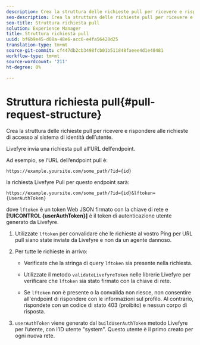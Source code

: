 ```yaml
---
description: Crea la struttura delle richieste pull per ricevere e rispondere alle richieste di accesso al sistema di identità dell’utente.
seo-description: Crea la struttura delle richieste pull per ricevere e rispondere alle richieste di accesso al sistema di identità dell’utente.
seo-title: Struttura richiesta pull
solution: Experience Manager
title: Struttura richiesta pull
uuid: bf6b9e45-d08a-48e6-acc6-e4fa56428d25
translation-type: tm+mt
source-git-commit: cf447db2cb3498fcb01b511848faeee4d1e48481
workflow-type: tm+mt
source-wordcount: '211'
ht-degree: 0%

---
```



# Struttura richiesta pull{#pull-request-structure}

Crea la struttura delle richieste pull per ricevere e rispondere alle richieste di accesso al sistema di identità dell’utente.

Livefyre invia una richiesta pull all’URL dell’endpoint.

Ad esempio, se l’URL dell’endpoint pull è:

```
https://example.yoursite.com/some_path/?id={id}
```

la richiesta Livefyre Pull per questo endpoint sarà:

```
https://example.yoursite.com/some_path/?id={id}&lftoken={UserAuthToken}
```

dove `lftoken` è un token Web JSON firmato con la chiave di rete e **[!UICONTROL {userAuthToken}]** è il token di autenticazione utente generato da Livefyre.

1. Utilizzate `lftoken` per convalidare che le richieste al vostro Ping per URL pull siano state inviate da Livefyre e non da un agente dannoso.
1. Per tutte le richieste in arrivo:

   * Verificate che la stringa di query `lftoken` sia presente nella richiesta.
   * Utilizzate il metodo `validateLivefyreToken` nelle librerie Livefyre per verificare che `lftoken` sia stato firmato con la chiave di rete.

   * Se `lftoken` non è presente o la convalida non riesce, non consentire all&#39;endpoint di rispondere con le informazioni sul profilo. Al contrario, rispondete con un codice di stato 403 (proibito) e nessun corpo di risposta.

1. `userAuthToken` viene generato dal  `buildUserAuthToken` metodo Livefyre per l’utente, con l’ID utente &quot;system&quot;. Questo utente è il primo creato per ogni nuova rete.
